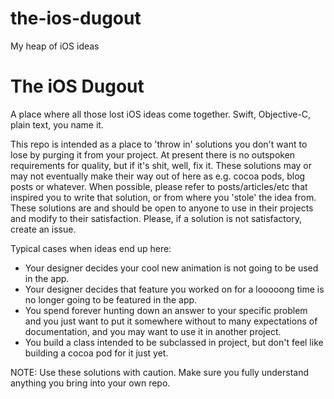 # the-ios-dugout
My heap of iOS ideas

The iOS Dugout
==============
A place where all those lost iOS ideas come together. Swift, Objective-C, plain text, you name it.

This repo is intended as a place to 'throw in' solutions you don't want to lose by purging it from your project. At present there is no outspoken requirements for quality, but if it's shit, well, fix it. 
These solutions may or may not eventually make their way out of here as e.g. cocoa pods, blog posts or whatever.
When possible, please refer to posts/articles/etc that inspired you to write that solution, or from where you 'stole' the idea from.
These solutions are and should be open to anyone to use in their projects and modify to their satisfaction. Please, if a solution is not satisfactory, create an issue.

Typical cases when ideas end up here:
- Your designer decides your cool new animation is not going to be used in the app.
- Your designer decides that feature you worked on for a looooong time is no longer going to be featured in the app.
- You spend forever hunting down an answer to your specific problem and you just want to put it somewhere without to many expectations of documentation, and you may want to use it in another project.
- You build a class intended to be subclassed in project, but don't feel like building a cocoa pod for it just yet. 

NOTE: Use these solutions with caution. Make sure you fully understand anything you bring into your own repo.
